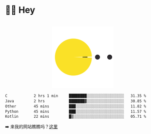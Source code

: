 
# 👋🏻 Hey
<div align="center">
	<br>
	<img src="https://raw.githubusercontent.com/Aniket965/Aniket965/master/pacman.svg?sanitize=true" width="200" height="200">
	<br>
</div>

<!--START_SECTION:waka-->

```txt
C            2 hrs 1 min     ████████░░░░░░░░░░░░░░░░░   31.35 %
Java         2 hrs           ███████▓░░░░░░░░░░░░░░░░░   30.85 %
Other        45 mins         ███░░░░░░░░░░░░░░░░░░░░░░   11.82 %
Python       45 mins         ███░░░░░░░░░░░░░░░░░░░░░░   11.57 %
Kotlin       22 mins         █▒░░░░░░░░░░░░░░░░░░░░░░░   05.71 %
```

<!--END_SECTION:waka-->

 ➡️  来我的网站瞧瞧吗？[这里](https://www.shaolongfei.com)

